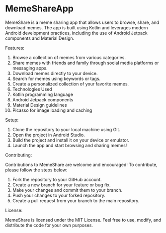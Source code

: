 # MemeShareApp
MemeShare is a meme sharing app that allows users to browse, share, and download memes. The app is built using Kotlin and leverages modern Android development practices, including the use of Android Jetpack components and Material Design.



Features:

1. Browse a collection of memes from various categories.
2. Share memes with friends and family through social media platforms or messaging apps.
3. Download memes directly to your device.
4. Search for memes using keywords or tags.
5. Create a personalized collection of your favorite memes.
6. Technologies Used
7. Kotlin programming language
8. Android Jetpack components
9. Material Design guidelines
10. Picasso for image loading and caching



Setup:

1. Clone the repository to your local machine using Git.
2. Open the project in Android Studio.
3. Build the project and install it on your device or emulator.
4. Launch the app and start browsing and sharing memes!


Contributing:

Contributions to MemeShare are welcome and encouraged! To contribute, please follow the steps below:

1. Fork the repository to your GitHub account.
2. Create a new branch for your feature or bug fix.
3. Make your changes and commit them to your branch.
4. Push your changes to your forked repository.
5. Create a pull request from your branch to the main repository.


License:

MemeShare is licensed under the MIT License. Feel free to use, modify, and distribute the code for your own purposes.
